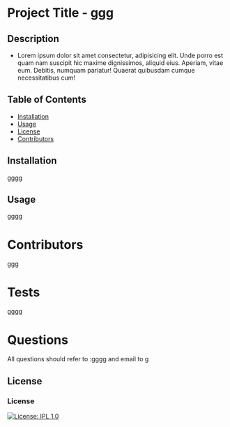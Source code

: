 
# Project Title - ggg




## Description 
 - Lorem ipsum dolor sit amet consectetur, adipisicing elit. Unde porro est quam nam suscipit hic maxime dignissimos, aliquid eius. Aperiam, vitae eum. Debitis, numquam pariatur! Quaerat quibusdam cumque necessitatibus cum!

## Table of Contents 
 * [Installation](#installation)
 * [Usage](#usage)
 * [License](#license)
 * [Contributors](#contributors)

## Installation
gggg

## Usage 
gggg

# Contributors
ggg

# Tests
gggg

# Questions
All questions should refer to :gggg and email to g

## License

### License
[![License: IPL 1.0](https://img.shields.io/badge/License-IPL_1.0-blue.svg)](https://opensource.org/licenses/IPL-1.0)
